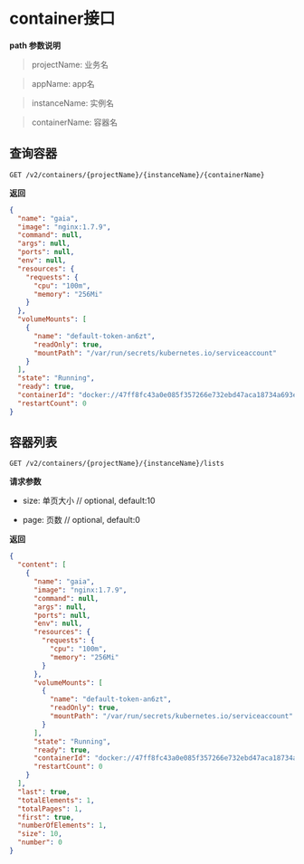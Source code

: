 # container接口

**path 参数说明**

> projectName: 业务名

> appName: app名

> instanceName: 实例名

> containerName: 容器名

## 查询容器

`GET /v2/containers/{projectName}/{instanceName}/{containerName}`

**返回**

```json
{
  "name": "gaia",
  "image": "nginx:1.7.9",
  "command": null,
  "args": null,
  "ports": null,
  "env": null,
  "resources": {
    "requests": {
      "cpu": "100m",
      "memory": "256Mi"
    }
  },
  "volumeMounts": [
    {
      "name": "default-token-an6zt",
      "readOnly": true,
      "mountPath": "/var/run/secrets/kubernetes.io/serviceaccount"
    }
  ],
  "state": "Running",
  "ready": true,
  "containerId": "docker://47ff8fc43a0e085f357266e732ebd47aca18734a693e5b4d23ec36d0f5874550",
  "restartCount": 0
}
```

## 容器列表

`GET /v2/containers/{projectName}/{instanceName}/lists`

**请求参数**

* size: 单页大小 // optional, default:10

* page: 页数 // optional, default:0

**返回**

```json
{
  "content": [
    {
      "name": "gaia",
      "image": "nginx:1.7.9",
      "command": null,
      "args": null,
      "ports": null,
      "env": null,
      "resources": {
        "requests": {
          "cpu": "100m",
          "memory": "256Mi"
        }
      },
      "volumeMounts": [
        {
          "name": "default-token-an6zt",
          "readOnly": true,
          "mountPath": "/var/run/secrets/kubernetes.io/serviceaccount"
        }
      ],
      "state": "Running",
      "ready": true,
      "containerId": "docker://47ff8fc43a0e085f357266e732ebd47aca18734a693e5b4d23ec36d0f5874550",
      "restartCount": 0
    }
  ],
  "last": true,
  "totalElements": 1,
  "totalPages": 1,
  "first": true,
  "numberOfElements": 1,
  "size": 10,
  "number": 0
}
```

